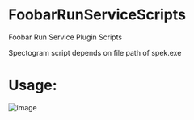 # FoobarRunServiceScripts
Foobar Run Service Plugin Scripts 

Spectogram script depends on file path of spek.exe


# Usage: 

![image](https://user-images.githubusercontent.com/55988027/196784572-a57db27d-3baf-4243-8cb6-79f015baaa4c.png)

